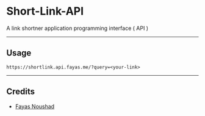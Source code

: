 # Short-Link-API

A link shortner application programming interface ( API )

---

## Usage

```
https://shortlink.api.fayas.me/?query=<your-link>
```

---

## Credits

- [Fayas Noushad](https://github.com/FayasNoushad)
